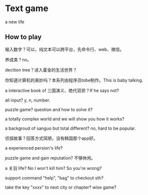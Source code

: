 # Text game

a new life

## How to play

输入数字？可以，纯文本可以跨平台，先命令行、web、微信。

养成类？no。

decition tree？进入霍金的生活世界？

你知道计算机的奥妙吗？本系列由程序员tobe制作。This is baby talking.

a interactive book of 三国演义、绝代双骄？If he says not?

all input? y, n, number.

puzzle game? question and how to solve it?

a totally complex world and we will show you how it works?

a backgroud of sanguo but total different? no, hard to be popular.

侦探故事？回答方式简陋，没有韩国那个app好。

a experienced persion's life?

puzzle game and gain reputation? 不够休闲。

a 关羽 life? No I won't kill him? So you're wrong?

support command "help", "bag" to checkout sth?

take the key "xxxx" to next city or chapter? wise game?

